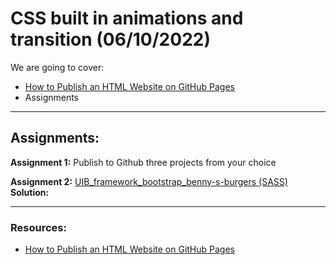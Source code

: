 # CSS built in animations and transition (06/10/2022)

We are going to cover:

- [How to Publish an HTML Website on GitHub Pages](https://blogs.crtil.com/publish-to-github-userIneterface)
- Assignments

---

## Assignments:

**Assignment 1:** Publish to Github three projects from your choice 


**Assignment 2:** [UIB_framework_bootstrap_benny-s-burgers (SASS)](https://classroom.github.com/a/3nSRw8xB)
**Solution:** []()

---

### Resources:

- [How to Publish an HTML Website on GitHub Pages](https://blogs.crtil.com/publish-to-github-userIneterface)
